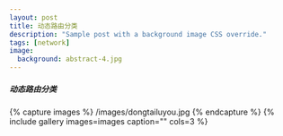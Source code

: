 ```yaml
---
layout: post
title: 动态路由分类
description: "Sample post with a background image CSS override."
tags: [network]
image:
  background: abstract-4.jpg
---
```


##### 动态路由分类
{% capture images %}
	/images/dongtailuyou.jpg
{% endcapture %}
{% include gallery images=images caption="" cols=3 %}
